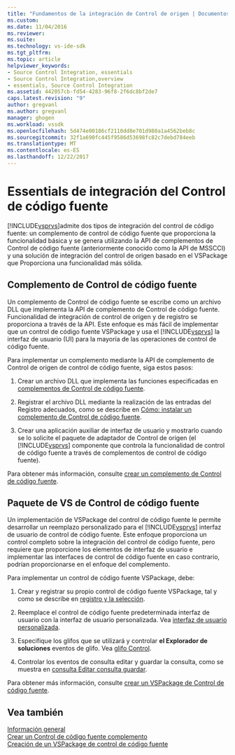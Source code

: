 ```yaml
---
title: "Fundamentos de la integración de Control de origen | Documentos de Microsoft"
ms.custom: 
ms.date: 11/04/2016
ms.reviewer: 
ms.suite: 
ms.technology: vs-ide-sdk
ms.tgt_pltfrm: 
ms.topic: article
helpviewer_keywords:
- Source Control Integration, essentials
- Source Control Integration,overview
- essentials, Source Control Integration
ms.assetid: 442057cb-fd54-4283-96f8-2f6dc8bf2de7
caps.latest.revision: "9"
author: gregvanl
ms.author: gregvanl
manager: ghogen
ms.workload: vssdk
ms.openlocfilehash: 5d474e00186cf2110dd8e701d980a1a4562beb8c
ms.sourcegitcommit: 32f1a690fc445f9586d53698fc82c7debd784eeb
ms.translationtype: MT
ms.contentlocale: es-ES
ms.lasthandoff: 12/22/2017
---
```

# <a name="source-control-integration-essentials"></a>Essentials de integración del Control de código fuente
[!INCLUDE[vsprvs](../../code-quality/includes/vsprvs_md.md)]admite dos tipos de integración del control de código fuente: un complemento de control de código fuente que proporciona la funcionalidad básica y se genera utilizando la API de complementos de Control de código fuente (anteriormente conocido como la API de MSSCCI) y una solución de integración del control de origen basado en el VSPackage que Proporciona una funcionalidad más sólida.  
  
## <a name="source-control-plug-in"></a>Complemento de Control de código fuente  
 Un complemento de Control de código fuente se escribe como un archivo DLL que implementa la API de complemento de Control de código fuente. Funcionalidad de integración de control de origen y de registro se proporciona a través de la API. Este enfoque es más fácil de implementar que un control de código fuente VSPackage y usa el [!INCLUDE[vsprvs](../../code-quality/includes/vsprvs_md.md)] la interfaz de usuario (UI) para la mayoría de las operaciones de control de código fuente.  
  
 Para implementar un complemento mediante la API de complemento de Control de origen de control de código fuente, siga estos pasos:  
  
1.  Crear un archivo DLL que implementa las funciones especificadas en [complementos de Control de código fuente](../../extensibility/source-control-plug-ins.md).  
  
2.  Registrar el archivo DLL mediante la realización de las entradas del Registro adecuados, como se describe en [Cómo: instalar un complemento de Control de código fuente](../../extensibility/internals/how-to-install-a-source-control-plug-in.md).  
  
3.  Crear una aplicación auxiliar de interfaz de usuario y mostrarlo cuando se lo solicite el paquete de adaptador de Control de origen (el [!INCLUDE[vsprvs](../../code-quality/includes/vsprvs_md.md)] componente que controla la funcionalidad de control de código fuente a través de complementos de control de código fuente).  
  
 Para obtener más información, consulte [crear un complemento de Control de código fuente](../../extensibility/internals/creating-a-source-control-plug-in.md).  
  
## <a name="source-control-vspackage"></a>Paquete de VS de Control de código fuente  
 Un implementación de VSPackage del control de código fuente le permite desarrollar un reemplazo personalizado para el [!INCLUDE[vsprvs](../../code-quality/includes/vsprvs_md.md)] interfaz de usuario de control de código fuente. Este enfoque proporciona un control completo sobre la integración del control de código fuente, pero requiere que proporcione los elementos de interfaz de usuario e implementar las interfaces de control de código fuente en caso contrario, podrían proporcionarse en el enfoque del complemento.  
  
 Para implementar un control de código fuente VSPackage, debe:  
  
1.  Crear y registrar su propio control de código fuente VSPackage, tal y como se describe en [registro y la selección](../../extensibility/internals/registration-and-selection-source-control-vspackage.md).  
  
2.  Reemplace el control de código fuente predeterminada interfaz de usuario con la interfaz de usuario personalizada. Vea [interfaz de usuario personalizada](../../extensibility/internals/custom-user-interface-source-control-vspackage.md).  
  
3.  Especifique los glifos que se utilizará y controlar **el Explorador de soluciones** eventos de glifo. Vea [glifo Control](../../extensibility/internals/glyph-control-source-control-vspackage.md).  
  
4.  Controlar los eventos de consulta editar y guardar la consulta, como se muestra en [consulta Editar consulta guardar](../../extensibility/internals/query-edit-query-save-source-control-vspackage.md).  
  
 Para obtener más información, consulte [crear un VSPackage de Control de código fuente](../../extensibility/internals/creating-a-source-control-vspackage.md).  
  
## <a name="see-also"></a>Vea también  
 [Información general](../../extensibility/internals/source-control-integration-overview.md)   
 [Crear un Control de código fuente complemento](../../extensibility/internals/creating-a-source-control-plug-in.md)   
 [Creación de un VSPackage de control de código fuente](../../extensibility/internals/creating-a-source-control-vspackage.md)